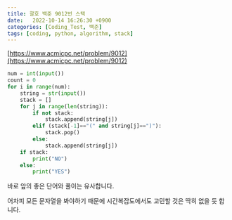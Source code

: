 ```yaml
---
title: 괄호 백준 9012번 스택
date:   2022-10-14 16:26:30 +0900
categories: [Coding_Test, 백준]
tags: [coding, python, algorithm, stack]
---
```


[https://www.acmicpc.net/problem/9012](https://www.acmicpc.net/problem/9012)

```py
num = int(input())
count = 0
for i in range(num):
    string = str(input())
    stack = []
    for j in range(len(string)):
        if not stack:
            stack.append(string[j])
        elif (stack[-1]=="(" and string[j]==")"):
            stack.pop()
        else:
            stack.append(string[j])
    if stack:
        print("NO")
    else:
        print("YES")
```

바로 앞의 좋은 단어와 풀이는 유사합니다.

 
어차피 모든 문자열을 봐야하기 때문에 시간복잡도에서도 고민할 것은 딱히 없을 듯 합니다.